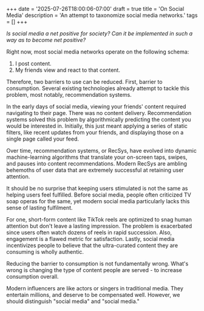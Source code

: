 +++
date = '2025-07-26T18:00:06-07:00'
draft = true
title = 'On Social Media'
description = 'An attempt to taxonomize social media networks.'
tags = []
+++

*Is social media a net positive for society? Can it be implemented in such a way as to become net positive?*

Right now, most social media networks operate on the following schema:
1. I post content. 
2. My friends view and react to that content.

Therefore, two barriers to use can be reduced. First, barrier to consumption. Several existing technologies already attempt to tackle this problem, most notably, recommendation systems.

In the early days of social media, viewing your friends' content required navigating to their page. There was no content delivery. Recommendation systems solved this problem by algorithmically predicting the content you would be interested in. Initially, this just meant applying a series of static filters, like recent updates from your friends, and displaying those on a single page called your feed.

Over time, recommendation systems, or RecSys, have evolved into dynamic machine-learning algorithms that translate your on-screen taps, swipes, and pauses into content recommendations. Modern RecSys are ambling behemoths of user data that are extremely successful at retaining user attention. 

It should be no surprise that keeping users stimulated is not the same as helping users feel fulfilled. Before social media, people often criticized TV soap operas for the same, yet modern social media particularly lacks this sense of lasting fulfilment. 

For one, short-form content like TikTok reels are optimized to snag human attention but don't leave a lasting impression. The problem is exacerbated since users often watch dozens of reels in rapid succession. Also, engagement is a flawed metric for satisfaction. Lastly, social media incentivizes people to believe that the ultra-curated content they are consuming is wholly authentic. 

Reducing the barrier to consumption is not fundamentally wrong. What's wrong is changing the type of content people are served - to increase consumption overall. 

Modern influencers are like actors or singers in traditional media. They entertain millions, and deserve to be compensated well. However, we should distinguish "social media" and "social media."
